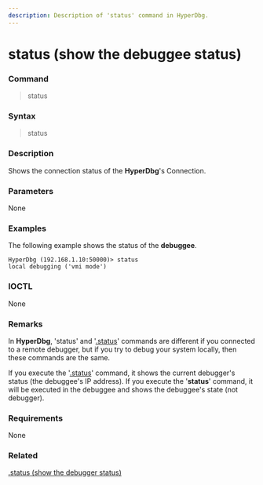 ```yaml
---
description: Description of 'status' command in HyperDbg.
---
```


# status \(show the debuggee status\)

### Command

> status

### Syntax

> status

### Description

Shows the connection status of the **HyperDbg**'s Connection.

### Parameters

None

### Examples

The following example shows the status of the **debuggee**.

```text
HyperDbg (192.168.1.10:50000)> status
local debugging ('vmi mode')
```

### IOCTL

None

### **Remarks**

In **HyperDbg**, 'status' and '[.status](https://docs.hyperdbg.com/commands/meta-commands/.status)' commands are different if you connected to a remote debugger, but if you try to debug your system locally, then these commands are the same.

If you execute the '[.status](https://docs.hyperdbg.com/commands/meta-commands/.status)' command, it shows the current debugger's status \(the debuggee's IP address\). If you execute the '**status**' command, it will be executed in the debuggee and shows the debuggee's state \(not debugger\).

### Requirements

None

### Related

[.status \(show the debugger status\)](https://docs.hyperdbg.com/commands/meta-commands/.status)

